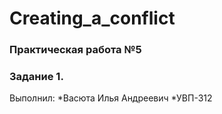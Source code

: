 # Creating_a_conflict
### Практическая работа №5
### Задание 1.
Выполнил:
*Васюта Илья Андреевич
*УВП-312
